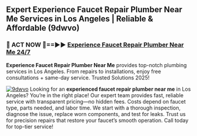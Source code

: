 ## Expert Experience Faucet Repair Plumber Near Me Services in Los Angeles | Reliable & Affordable (9dwvo)  

<h3>🚿 ACT NOW 🌟==►► <a href="https://tinyurl.com/2ne6vx2x" rel="nofollow">Experience Faucet Repair Plumber Near Me 24/7</a></h3>

**Experience Faucet Repair Plumber Near Me** provides top-notch plumbing services in Los Angeles. From repairs to installations, enjoy free consultations + same-day service. Trusted Solutions 2025!

[![9dwvo](https://i.imgur.com/4PFF4AK.jpeg)](https://tinyurl.com/2ne6vx2x)
Looking for an **experienced faucet repair plumber near me** in Los Angeles? You’re in the right place! Our expert team provides fast, reliable service with transparent pricing—no hidden fees. Costs depend on faucet type, parts needed, and labor time. We start with a thorough inspection, diagnose the issue, replace worn components, and test for leaks. Trust us for precision repairs that restore your faucet’s smooth operation. Call today for top-tier service!